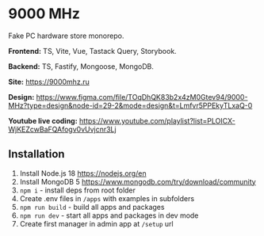 # 9000 MHz

Fake PC hardware store monorepo.

**Frontend:** TS, Vite, Vue, Tastack Query, Storybook.

**Backend:** TS, Fastify, Mongoose, MongoDB.

**Site:** https://9000mhz.ru

**Design:** https://www.figma.com/file/TOqDhQK83b2x4zM0Gtev94/9000-MHz?type=design&node-id=29-2&mode=design&t=Lmfvr5PPEkyTLxaQ-0

**Youtube live coding:** https://www.youtube.com/playlist?list=PLOICX-WjKEZcwBaFQAfogv0vUvjcnr3Lj

## Installation

1. Install Node.js 18 https://nodejs.org/en
2. Install MongoDB 5 https://www.mongodb.com/try/download/community
3. `npm i` - install deps from root folder
4. Create .env files in `/apps` with examples in subfolders
5. `npm run build` - build all apps and packages
6. `npm run dev` - start all apps and packages in dev mode
7. Create first manager in admin app at `/setup` url
